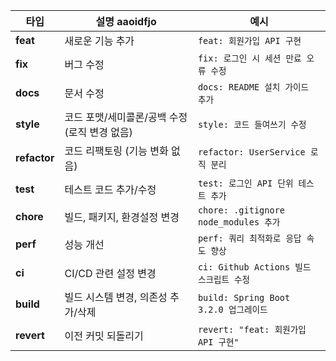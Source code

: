 | 타입           | 설명   aaoidfjo                       | 예시                                  |
| ------------ | --------------------------- | ----------------------------------- |
| **feat**     | 새로운 기능 추가                   | `feat: 회원가입 API 구현`                 |
| **fix**      | 버그 수정                       | `fix: 로그인 시 세션 만료 오류 수정`            |
| **docs**     | 문서 수정                       | `docs: README 설치 가이드 추가`            |
| **style**    | 코드 포맷/세미콜론/공백 수정 (로직 변경 없음) | `style: 코드 들여쓰기 수정`                 |
| **refactor** | 코드 리팩토링 (기능 변화 없음)          | `refactor: UserService 로직 분리`       |
| **test**     | 테스트 코드 추가/수정                | `test: 로그인 API 단위 테스트 추가`           |
| **chore**    | 빌드, 패키지, 환경설정 변경            | `chore: .gitignore node_modules 추가` |
| **perf**     | 성능 개선                       | `perf: 쿼리 최적화로 응답 속도 향상`            |
| **ci**       | CI/CD 관련 설정 변경              | `ci: Github Actions 빌드 스크립트 수정`     |
| **build**    | 빌드 시스템 변경, 의존성 추가/삭제        | `build: Spring Boot 3.2.0 업그레이드`    |
| **revert**   | 이전 커밋 되돌리기                  | `revert: "feat: 회원가입 API 구현"`       |